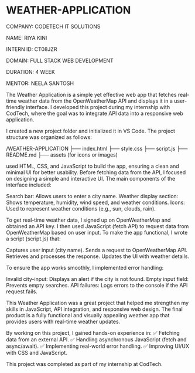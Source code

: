 ﻿# WEATHER-APPLICATION

 COMPANY: CODETECH IT SOLUTIONS
 
 NAME: RIYA KINI
 
 INTERN ID: CT08JZR
 
 DOMAIN: FULL STACK WEB DEVELOPMENT
 
 DURATION: 4 WEEK
 
 MENTOR: NEELA SANTOSH


The Weather Application is a simple yet effective web app that fetches real-time weather data from the OpenWeatherMap API and displays it in a user-friendly interface. I developed this project during my internship with CodTech, where the goal was to integrate API data into a responsive web application.

I created a new project folder and initialized it in VS Code. The project structure was organized as follows:

/WEATHER-APPLICATION
 ├── index.html
 ├── style.css
 ├── script.js
 ├── README.md
 ├── assets (for icons or images)

used HTML, CSS, and JavaScript to build the app, ensuring a clean and minimal UI for better usability.
Before fetching data from the API, I focused on designing a simple and interactive UI. The main components of the interface included:

Search bar: Allows users to enter a city name.
Weather display section: Shows temperature, humidity, wind speed, and weather conditions.
Icons: Used to represent weather conditions (e.g., sun, clouds, rain).

To get real-time weather data, I signed up on OpenWeatherMap and obtained an API key. I then used JavaScript (fetch API) to request data from OpenWeatherMap based on user input.
To make the app functional, I wrote a script (script.js) that:

Captures user input (city name).
Sends a request to OpenWeatherMap API.
Retrieves and processes the response.
Updates the UI with weather details.

To ensure the app works smoothly, I implemented error handling:

Invalid city-input: Displays an alert if the city is not found.
Empty input field: Prevents empty searches.
API failures: Logs errors to the console if the API request fails.

This Weather Application was a great project that helped me strengthen my skills in JavaScript, API integration, and responsive web design. The final product is a fully functional and visually appealing weather app that provides users with real-time weather updates.

By working on this project, I gained hands-on experience in:
✅ Fetching data from an external API.
✅ Handling asynchronous JavaScript (fetch and async/await).
✅ Implementing real-world error handling.
✅ Improving UI/UX with CSS and JavaScript.

This project was completed as part of my internship at CodTech.

 
